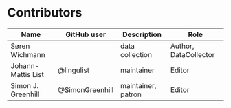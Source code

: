 # Contributors

Name | GitHub user | Description | Role
--- | --- | --- | ---
Søren Wichmann | | data collection | Author, DataCollector
Johann-Mattis List | @lingulist | maintainer | Editor
Simon J. Greenhill | @SimonGreenhill | maintainer, patron | Editor

